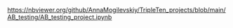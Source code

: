 https://nbviewer.org/github/AnnaMogilevskiy/TripleTen_projects/blob/main/AB_testing/AB_testing_project.ipynb
